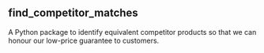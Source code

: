 find_competitor_matches
-----------------------

A Python package to identify equivalent competitor products so that we can honour our low-price guarantee to customers.